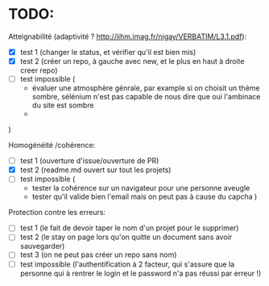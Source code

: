 TODO:
=====

Atteignabilité (adaptivité ? http://iihm.imag.fr/nigay/VERBATIM/L3.1.pdf):
- [x] test 1 (changer le status, et vérifier qu'il est bien mis)
- [x] test 2 (créer un repo, à gauche avec new, et le plus en haut à droite creer repo)
- [ ] test impossible (
  - évaluer une atmosphère génrale, par example si on choisit un thème sombre, sélénium n'est pas capable de nous dire que oui l'ambinace du site est sombre
  - 
)

Homogénéité /cohérence:
- [ ] test 1 (ouverture d'issue/ouverture de PR)
- [x] test 2 (readme.md ouvert sur tout les projets)
- [ ] test impossible (
  - tester la cohérence sur un navigateur pour une personne aveugle
  - tester qu'il valide bien l'email mais on peut pas à cause du capcha
)

Protection contre les erreurs:
- [ ] test 1 (le fait de devoir taper le nom d'un projet pour le supprimer)
- [ ] test 2 (le stay on page lors qu'on quitte un document sans avoir sauvegarder)
- [ ] test 3 (on ne peut pas créer un repo sans nom)
- [ ] test impossible (l'authentification à 2 facteur, qui s'assure que la personne qui à rentrer le login et le password n'a pas réussi par erreur !)
